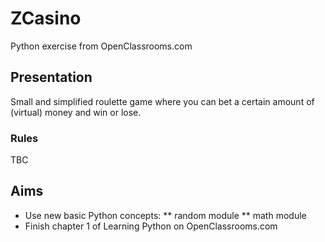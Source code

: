 # ZCasino

Python exercise from OpenClassrooms.com

## Presentation

Small and simplified roulette game where you can bet a certain amount of (virtual) money and win or lose.

### Rules

TBC

## Aims

* Use new basic Python concepts:
** random module
** math module
* Finish chapter 1 of Learning Python on OpenClassrooms.com
